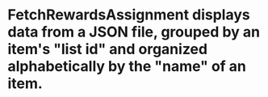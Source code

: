 # FetchRewardsAssignment displays data from a JSON file, grouped by an item's "list id" and organized alphabetically by the "name" of an item.
